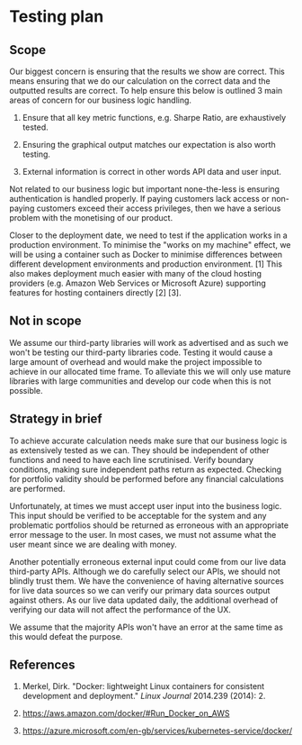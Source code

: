 # Testing plan


## Scope

Our biggest concern is ensuring that the results we show are correct. This means ensuring that we do our calculation on the correct data and the outputted results are correct. To help ensure this below is outlined 3 main areas of concern for our business logic handling.

1.  Ensure that all key metric functions, e.g. Sharpe Ratio, are exhaustively tested. 

2.  Ensuring the graphical output matches our expectation is also worth testing. 

3.  External information is correct in other words API data and user input.    


Not related to our business logic but important none-the-less is ensuring authentication is handled properly. If paying customers lack access or non-paying customers exceed their access privileges, then we have a serious problem with the monetising of our product.


Closer to the deployment date, we need to test if the application works in a production environment. To minimise the "works on my machine" effect, we will be using a container such as Docker to minimise differences between different development environments and production environment. [1] This also makes deployment much easier with many of the cloud hosting providers (e.g. Amazon Web Services or Microsoft Azure) supporting features for hosting containers directly [2] [3].


## Not in scope


We assume our third-party libraries will work as advertised and as such we won't be testing our third-party libraries code. Testing it would cause a large amount of overhead and would make the project impossible to achieve in our allocated time frame. To alleviate this we will only use mature libraries with large communities and develop our code when this is not possible.


## Strategy in brief


To achieve accurate calculation needs make sure that our business logic is as extensively tested as we can. They should be independent of other functions and need to have each line scrutinised. Verify boundary conditions, making sure independent paths return as expected. Checking for portfolio validity should be performed before any financial calculations are performed.


Unfortunately, at times we must accept user input into the business logic. This input should be verified to be acceptable for the system and any problematic portfolios should be returned as erroneous with an appropriate error message to the user. In most cases, we must not assume what the user meant since we are dealing with money.


Another potentially erroneous external input could come from our live data third-party APIs. Although we do carefully select our APIs, we should not blindly trust them. We have the convenience of having alternative sources for live data sources so we can verify our primary data sources output against others. As our live data updated daily, the additional overhead of verifying our data will not affect the performance of the UX.


We assume that the majority APIs won't have an error at the same time as this would defeat the purpose.


## References


1. Merkel, Dirk. "Docker: lightweight Linux containers for consistent development and deployment." *Linux Journal* 2014.239 (2014): 2.

2. https://aws.amazon.com/docker/#Run_Docker_on_AWS

3. https://azure.microsoft.com/en-gb/services/kubernetes-service/docker/